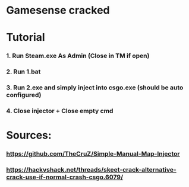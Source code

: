 # Gamesense cracked
# Tutorial
### 1. Run Steam.exe As Admin (Close in TM if open)
### 2. Run 1.bat
### 3. Run 2.exe and simply inject into csgo.exe (should be auto configured)
### 4. Close injector + Close empty cmd

# Sources:
### https://github.com/TheCruZ/Simple-Manual-Map-Injector
### https://hackvshack.net/threads/skeet-crack-alternative-crack-use-if-normal-crash-csgo.6079/
